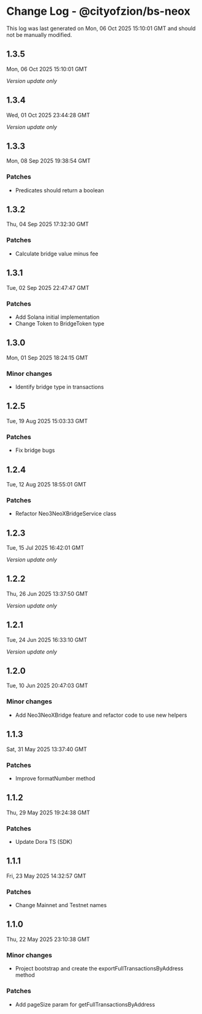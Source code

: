 # Change Log - @cityofzion/bs-neox

This log was last generated on Mon, 06 Oct 2025 15:10:01 GMT and should not be manually modified.

## 1.3.5
Mon, 06 Oct 2025 15:10:01 GMT

_Version update only_

## 1.3.4
Wed, 01 Oct 2025 23:44:28 GMT

_Version update only_

## 1.3.3
Mon, 08 Sep 2025 19:38:54 GMT

### Patches

- Predicates should return a boolean

## 1.3.2
Thu, 04 Sep 2025 17:32:30 GMT

### Patches

- Calculate bridge value minus fee

## 1.3.1
Tue, 02 Sep 2025 22:47:47 GMT

### Patches

- Add Solana initial implementation
- Change Token to BridgeToken type

## 1.3.0
Mon, 01 Sep 2025 18:24:15 GMT

### Minor changes

- Identify bridge type in transactions

## 1.2.5
Tue, 19 Aug 2025 15:03:33 GMT

### Patches

- Fix bridge bugs

## 1.2.4
Tue, 12 Aug 2025 18:55:01 GMT

### Patches

- Refactor Neo3NeoXBridgeService class

## 1.2.3
Tue, 15 Jul 2025 16:42:01 GMT

_Version update only_

## 1.2.2
Thu, 26 Jun 2025 13:37:50 GMT

_Version update only_

## 1.2.1
Tue, 24 Jun 2025 16:33:10 GMT

_Version update only_

## 1.2.0
Tue, 10 Jun 2025 20:47:03 GMT

### Minor changes

- Add Neo3NeoXBridge feature and refactor code to use new helpers

## 1.1.3
Sat, 31 May 2025 13:37:40 GMT

### Patches

- Improve formatNumber method

## 1.1.2
Thu, 29 May 2025 19:24:38 GMT

### Patches

- Update Dora TS (SDK)

## 1.1.1
Fri, 23 May 2025 14:32:57 GMT

### Patches

- Change Mainnet and Testnet names

## 1.1.0
Thu, 22 May 2025 23:10:38 GMT

### Minor changes

- Project bootstrap and create the exportFullTransactionsByAddress method

### Patches

- Add pageSize param for getFullTransactionsByAddress

